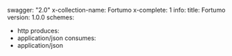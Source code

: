 swagger: "2.0"
x-collection-name: Fortumo
x-complete: 1
info:
  title: Fortumo
  version: 1.0.0
schemes:
- http
produces:
- application/json
consumes:
- application/json